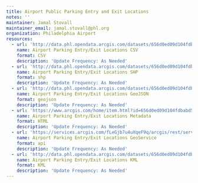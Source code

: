 ```yaml
---
title: Airport Public Parking Entry and Exit Locations
notes: ''
maintainer: Jamal Stovall
maintainer_email: jamal.stovall@phl.org
organization: Philadelphia Airport
resources:
  - url: 'http://data.phl.opendata.arcgis.com/datasets/656d0ed09d104fdbabd53a8970fb2cb9_0.csv'
    name: Airport Parking Entry/Exit Locations CSV
    format: CSV
    description: 'Update Frequency: As Needed'
  - url: 'http://data.phl.opendata.arcgis.com/datasets/656d0ed09d104fdbabd53a8970fb2cb9_0.zip'
    name: Airport Parking Entry/Exit Locations SHP
    format: shp
    description: 'Update Frequency: As Needed'
  - url: 'http://data.phl.opendata.arcgis.com/datasets/656d0ed09d104fdbabd53a8970fb2cb9_0.geojson'
    name: Airport Parking Entry/Exit Locations GeoJSON
    format: geojson
    description: 'Update Frequency: As Needed'
  - url: 'https://www.arcgis.com/home/item.html?id=656d0ed09d104fdbabd53a8970fb2cb9'
    name: Airport Parking Entry/Exit Locations Metadata
    format: HTML
    description: 'Update Frequency: As Needed'
  - url: 'https://services.arcgis.com/fLeGjb7u4uXqeF9q/arcgis/rest/services/Parking_Entry_Exit/FeatureServer/0/query?outFields=*&where=1%3D1'
    name: Airport Parking Entry/Exit Locations GeoService
    format: api
    description: 'Update Frequency: As Needed'
  - url: 'http://data.phl.opendata.arcgis.com/datasets/656d0ed09d104fdbabd53a8970fb2cb9_0.kml'
    name: Airport Parking Entry/Exit Locations KML
    format: KML
    description: 'Update Frequency: As Needed'
---
```

